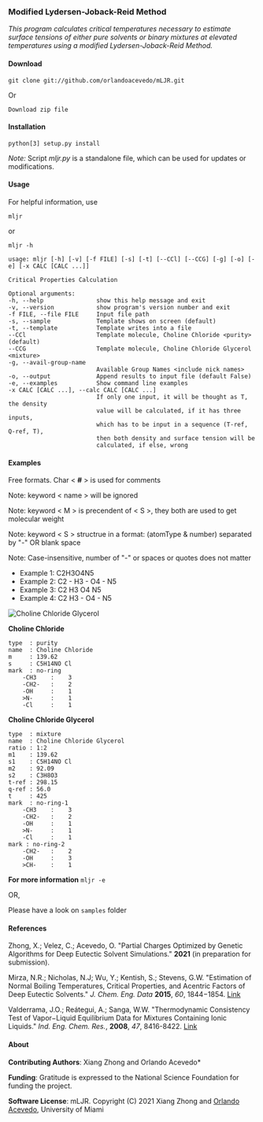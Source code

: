 ### Modified Lydersen-Joback-Reid Method

*This program calculates critical temperatures necessary to estimate surface tensions of either pure solvents or binary mixtures at elevated temperatures using a modified Lydersen-Joback-Reid Method.*

#### Download
```
git clone git://github.com/orlandoacevedo/mLJR.git
```
Or
```
Download zip file
```


#### Installation
```
python[3] setup.py install
```

*Note:* Script *mljr.py* is a standalone file, which can be used for updates or modifications.


#### Usage
For helpful information, use
```
mljr
```
or
```
mljr -h
```

```
usage: mljr [-h] [-v] [-f FILE] [-s] [-t] [--CCl] [--CCG] [-g] [-o] [-e] [-x CALC [CALC ...]]

Critical Properties Calculation

Optional arguments:
-h, --help               show this help message and exit
-v, --version            show program's version number and exit
-f FILE, --file FILE     Input file path
-s, --sample             Template shows on screen (default)
-t, --template           Template writes into a file
--CCl                    Template molecule, Choline Chloride <purity> (default)
--CCG                    Template molecule, Choline Chloride Glycerol <mixture>
-g, --avail-group-name
                         Available Group Names <include nick names>
-o, --output             Append results to input file (default False)
-e, --examples           Show command line examples
-x CALC [CALC ...], --calc CALC [CALC ...]
                         If only one input, it will be thought as T, the density
                         value will be calculated, if it has three inputs,
                         which has to be input in a sequence (T-ref, Q-ref, T),
                         then both density and surface tension will be
                         calculated, if else, wrong
```


#### Examples
Free formats. Char < **#** > is used for comments

Note: keyword < name > will be ignored

Note: keyword < M > is precendent of < S >, they both are used to get molecular weight

Note: keyword < S > structrue in a format: (atomType & number) separated by "-" OR blank space 

Note: Case-insensitive, number of "-" or spaces or quotes does not matter

-    Example 1:   C2H3O4N5
-    Example 2:   C2 - H3 - O4 - N5
-    Example 3:   C2   H3   O4   N5
-    Example 4:   C2   H3 - O4 - N5



![Choline Chloride Glycerol](images/CCG.png)


**Choline Chloride** 

```
type  : purity
name  : Choline Chloride
m     : 139.62
s     : C5H14NO Cl
mark  : no-ring
    -CH3    :    3
    -CH2-   :    2
    -OH     :    1
    >N-     :    1
    -Cl     :    1
```


**Choline Chloride Glycerol**
```
type  : mixture
name  : Choline Chloride Glycerol
ratio : 1:2
m1    : 139.62
s1    : C5H14NO Cl
m2    : 92.09
s2    : C3H8O3
t-ref : 298.15
q-ref : 56.0
t     : 425
mark  : no-ring-1
    -CH3    :    3
    -CH2-   :    2
    -OH     :    1
    >N-     :    1
    -Cl     :    1
mark : no-ring-2
    -CH2-   :    2
    -OH     :    3
    >CH-    :    1
```


**For more information**
```mljr -e```

OR,

Please have a look on `samples` folder

#### References

Zhong, X.; Velez, C.; Acevedo, O. "Partial Charges Optimized by Genetic Algorithms for Deep Eutectic Solvent Simulations." **2021** (in preparation for submission).

Mirza, N.R.; Nicholas, N.J; Wu, Y.; Kentish, S.; Stevens, G.W. "Estimation of Normal Boiling Temperatures, Critical Properties, and Acentric Factors of Deep Eutectic Solvents." *J. Chem. Eng. Data* **2015**, *60*, 1844−1854. [Link](https://pubs.acs.org/doi/abs/10.1021/acs.jced.5b00046)

Valderrama, J.O.; Reátegui, A.; Sanga, W.W. "Thermodynamic Consistency Test of Vapor−Liquid Equilibrium Data for Mixtures Containing Ionic Liquids." *Ind. Eng. Chem. Res.*, **2008**, *47*, 8416-8422. [Link](https://pubs.acs.org/doi/10.1021/ie800763x)

#### About
**Contributing Authors**: Xiang Zhong and Orlando Acevedo*

**Funding**: Gratitude is expressed to the National Science Foundation for funding the project.

**Software License**:
mLJR.
Copyright (C) 2021 Xiang Zhong and [Orlando Acevedo](http://www.acevedoresearch.com), University of Miami


